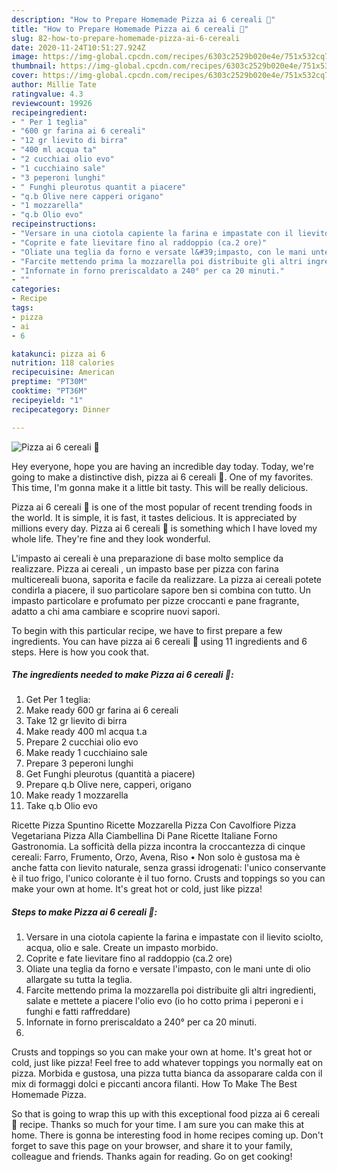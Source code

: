 ```yaml
---
description: "How to Prepare Homemade Pizza ai 6 cereali 🍕"
title: "How to Prepare Homemade Pizza ai 6 cereali 🍕"
slug: 82-how-to-prepare-homemade-pizza-ai-6-cereali
date: 2020-11-24T10:51:27.924Z
image: https://img-global.cpcdn.com/recipes/6303c2529b020e4e/751x532cq70/pizza-ai-6-cereali-🍕-recipe-main-photo.jpg
thumbnail: https://img-global.cpcdn.com/recipes/6303c2529b020e4e/751x532cq70/pizza-ai-6-cereali-🍕-recipe-main-photo.jpg
cover: https://img-global.cpcdn.com/recipes/6303c2529b020e4e/751x532cq70/pizza-ai-6-cereali-🍕-recipe-main-photo.jpg
author: Millie Tate
ratingvalue: 4.3
reviewcount: 19926
recipeingredient:
- " Per 1 teglia"
- "600 gr farina ai 6 cereali"
- "12 gr lievito di birra"
- "400 ml acqua ta"
- "2 cucchiai olio evo"
- "1 cucchiaino sale"
- "3 peperoni lunghi"
- " Funghi pleurotus quantit a piacere"
- "q.b Olive nere capperi origano"
- "1 mozzarella"
- "q.b Olio evo"
recipeinstructions:
- "Versare in una ciotola capiente la farina e impastate con il lievito sciolto, acqua, olio e sale. Create un impasto morbido."
- "Coprite e fate lievitare fino al raddoppio (ca.2 ore)"
- "Oliate una teglia da forno e versate l&#39;impasto, con le mani unte di olio allargate su tutta la teglia."
- "Farcite mettendo prima la mozzarella poi distribuite gli altri ingredienti, salate e mettete a piacere l&#39;olio evo (io ho cotto prima i peperoni e i funghi e fatti raffreddare)"
- "Infornate in forno preriscaldato a 240° per ca 20 minuti."
- ""
categories:
- Recipe
tags:
- pizza
- ai
- 6

katakunci: pizza ai 6 
nutrition: 118 calories
recipecuisine: American
preptime: "PT30M"
cooktime: "PT36M"
recipeyield: "1"
recipecategory: Dinner

---
```



![Pizza ai 6 cereali 🍕](https://img-global.cpcdn.com/recipes/6303c2529b020e4e/751x532cq70/pizza-ai-6-cereali-🍕-recipe-main-photo.jpg)

Hey everyone, hope you are having an incredible day today. Today, we're going to make a distinctive dish, pizza ai 6 cereali 🍕. One of my favorites. This time, I'm gonna make it a little bit tasty. This will be really delicious.

Pizza ai 6 cereali 🍕 is one of the most popular of recent trending foods in the world. It is simple, it is fast, it tastes delicious. It is appreciated by millions every day. Pizza ai 6 cereali 🍕 is something which I have loved my whole life. They're fine and they look wonderful.

L&#39;impasto ai cereali è una preparazione di base molto semplice da realizzare. Pizza ai cereali , un impasto base per pizza con farina multicereali buona, saporita e facile da realizzare. La pizza ai cereali potete condirla a piacere, il suo particolare sapore ben si combina con tutto. Un impasto particolare e profumato per pizze croccanti e pane fragrante, adatto a chi ama cambiare e scoprire nuovi sapori.


To begin with this particular recipe, we have to first prepare a few ingredients. You can have pizza ai 6 cereali 🍕 using 11 ingredients and 6 steps. Here is how you cook that.

<!--inarticleads1-->

##### The ingredients needed to make Pizza ai 6 cereali 🍕:

1. Get  Per 1 teglia:
1. Make ready 600 gr farina ai 6 cereali
1. Take 12 gr lievito di birra
1. Make ready 400 ml acqua t.a
1. Prepare 2 cucchiai olio evo
1. Make ready 1 cucchiaino sale
1. Prepare 3 peperoni lunghi
1. Get  Funghi pleurotus (quantità a piacere)
1. Prepare q.b Olive nere, capperi, origano
1. Make ready 1 mozzarella
1. Take q.b Olio evo


Ricette Pizza Spuntino Ricette Mozzarella Pizza Con Cavolfiore Pizza Vegetariana Pizza Alla Ciambellina Di Pane Ricette Italiane Forno Gastronomia. La sofficità della pizza incontra la croccantezza di cinque cereali: Farro, Frumento, Orzo, Avena, Riso • Non solo è gustosa ma è anche fatta con lievito naturale, senza grassi idrogenati: l&#39;unico conservante è il tuo frigo, l&#39;unico colorante è il tuo forno. Crusts and toppings so you can make your own at home. It&#39;s great hot or cold, just like pizza! 

<!--inarticleads2-->

##### Steps to make Pizza ai 6 cereali 🍕:

1. Versare in una ciotola capiente la farina e impastate con il lievito sciolto, acqua, olio e sale. Create un impasto morbido.
1. Coprite e fate lievitare fino al raddoppio (ca.2 ore)
1. Oliate una teglia da forno e versate l&#39;impasto, con le mani unte di olio allargate su tutta la teglia.
1. Farcite mettendo prima la mozzarella poi distribuite gli altri ingredienti, salate e mettete a piacere l&#39;olio evo (io ho cotto prima i peperoni e i funghi e fatti raffreddare)
1. Infornate in forno preriscaldato a 240° per ca 20 minuti.
1. 


Crusts and toppings so you can make your own at home. It&#39;s great hot or cold, just like pizza! Feel free to add whatever toppings you normally eat on pizza. Morbida e gustosa, una pizza tutta bianca da assoparare calda con il mix di formaggi dolci e piccanti ancora filanti. How To Make The Best Homemade Pizza. 

So that is going to wrap this up with this exceptional food pizza ai 6 cereali 🍕 recipe. Thanks so much for your time. I am sure you can make this at home. There is gonna be interesting food in home recipes coming up. Don't forget to save this page on your browser, and share it to your family, colleague and friends. Thanks again for reading. Go on get cooking!
